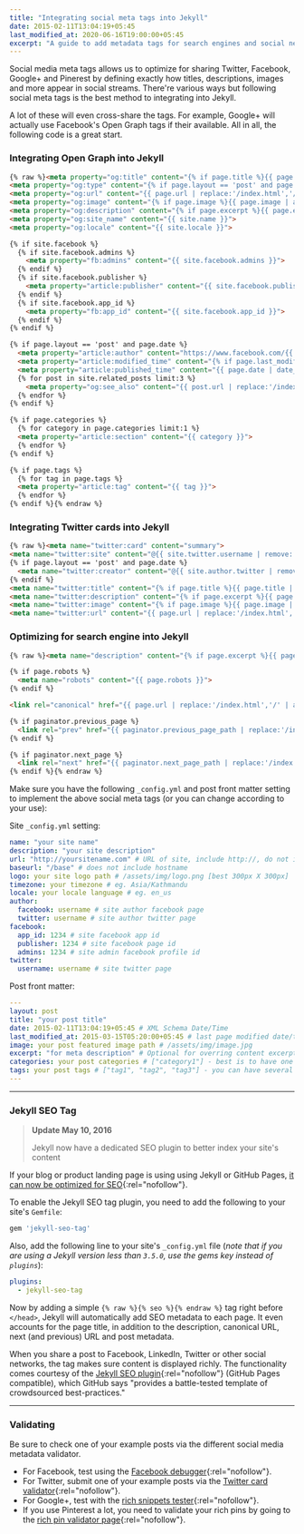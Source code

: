 ```yaml
---
title: "Integrating social meta tags into Jekyll"
date: 2015-02-11T13:04:19+05:45
last_modified_at: 2020-06-16T19:00:00+05:45
excerpt: "A guide to add metadata tags for search engines and social networks to better index and display your site's content."
---
```


Social media meta tags allows us to optimize for sharing Twitter, Facebook, Google+ and Pinerest by defining exactly how titles, descriptions, images and more appear in social streams. There're various ways but following social meta tags is the best method to integrating into Jekyll.

A lot of these will even cross-share the tags. For example, Google+ will actually use Facebook's Open Graph tags if their available. All in all, the following code is a great start.

### Integrating Open Graph into Jekyll

<!-- prettier-ignore-start -->

```html
{% raw %}<meta property="og:title" content="{% if page.title %}{{ page.title | smartify | strip_html | normalize_whitespace | escape_once }}{% else %}{{ site.name }}{% endif %}">
<meta property="og:type" content="{% if page.layout == 'post' and page.date %}article{% else %}website{% endif %}">
<meta property="og:url" content="{{ page.url | replace:'/index.html','/' | absolute_url }}">
<meta property="og:image" content="{% if page.image %}{{ page.image | absolute_url }}{% else %}{{ site.logo | absolute_url }}{% endif %}">
<meta property="og:description" content="{% if page.excerpt %}{{ page.excerpt | markdownify | strip_html | normalize_whitespace | truncate: 160 | escape_once }}{% else %}{{ site.description }}{% endif %}">
<meta property="og:site_name" content="{{ site.name }}">
<meta property="og:locale" content="{{ site.locale }}">

{% if site.facebook %}
  {% if site.facebook.admins %}
    <meta property="fb:admins" content="{{ site.facebook.admins }}">
  {% endif %}
  {% if site.facebook.publisher %}
    <meta property="article:publisher" content="{{ site.facebook.publisher }}">
  {% endif %}
  {% if site.facebook.app_id %}
    <meta property="fb:app_id" content="{{ site.facebook.app_id }}">
  {% endif %}
{% endif %}

{% if page.layout == 'post' and page.date %}
  <meta property="article:author" content="https://www.facebook.com/{{ site.author.facebook }}">
  <meta property="article:modified_time" content="{% if page.last_modified_at %}{{ page.last_modified_at | date_to_xmlschema }}{% else %}{{ page.date | date_to_xmlschema }}{% endif %}">
  <meta property="article:published_time" content="{{ page.date | date_to_xmlschema }}">
  {% for post in site.related_posts limit:3 %}
    <meta property="og:see_also" content="{{ post.url | replace:'/index.html','/' | absolute_url }}">
  {% endfor %}
{% endif %}

{% if page.categories %}
  {% for category in page.categories limit:1 %}
  <meta property="article:section" content="{{ category }}">
  {% endfor %}
{% endif %}

{% if page.tags %}
  {% for tag in page.tags %}
  <meta property="article:tag" content="{{ tag }}">
  {% endfor %}
{% endif %}{% endraw %}
```

<!-- prettier-ignore-end -->

### Integrating Twitter cards into Jekyll

<!-- prettier-ignore-start -->

```html
{% raw %}<meta name="twitter:card" content="summary">
<meta name="twitter:site" content="@{{ site.twitter.username | remove:'@' }}">
{% if page.layout == 'post' and page.date %}
  <meta name="twitter:creator" content="@{{ site.author.twitter | remove:'@' }}">
{% endif %}
<meta name="twitter:title" content="{% if page.title %}{{ page.title | smartify | strip_html | normalize_whitespace | escape_once }}{% else %}{{ site.name }}{% endif %}">
<meta name="twitter:description" content="{% if page.excerpt %}{{ page.excerpt | markdownify | strip_html | normalize_whitespace | truncate: 160 | escape_once }}{% else %}{{ site.description }}{% endif %}">
<meta name="twitter:image" content="{% if page.image %}{{ page.image | absolute_url }}{% else %}{{ site.logo | absolute_url }}{% endif %}">
<meta name="twitter:url" content="{{ page.url | replace:'/index.html','/' | absolute_url }}">{% endraw %}
```

<!-- prettier-ignore-end -->

### Optimizing for search engine into Jekyll

<!-- prettier-ignore-start -->

```html
{% raw %}<meta name="description" content="{% if page.excerpt %}{{ page.excerpt | markdownify | strip_html | normalize_whitespace | truncate: 160 | escape_once }}{% else %}{{ site.description }}{% endif %}">

{% if page.robots %}
  <meta name="robots" content="{{ page.robots }}">
{% endif %}

<link rel="canonical" href="{{ page.url | replace:'/index.html','/' | absolute_url }}">

{% if paginator.previous_page %}
  <link rel="prev" href="{{ paginator.previous_page_path | replace:'/index.html','/' | absolute_url }}">
{% endif %}

{% if paginator.next_page %}
  <link rel="next" href="{{ paginator.next_page_path | replace:'/index.html','/' | absolute_url }}">
{% endif %}{% endraw %}
```

<!-- prettier-ignore-end -->

Make sure you have the following `_config.yml` and post front matter setting to implement the above social meta tags (or you can change according to your use):

Site `_config.yml` setting:

```yml
name: "your site name"
description: "your site description"
url: "http://yoursitename.com" # URL of site, include http://, do not include a trailing slash
baseurl: "/base" # does not include hostname
logo: your site logo path # /assets/img/logo.png [best 300px X 300px]
timezone: your timezone # eg. Asia/Kathmandu
locale: your locale language # eg. en_us
author:
  facebook: username # site author facebook page
  twitter: username # site author twitter page
facebook:
  app_id: 1234 # site facebook app id
  publisher: 1234 # site facebook page id
  admins: 1234 # site admin facebook profile id
twitter:
  username: username # site twitter page
```

Post front matter:

```yml
---
layout: post
title: "your post title"
date: 2015-02-11T13:04:19+05:45 # XML Schema Date/Time
last_modified_at: 2015-03-15T05:20:00+05:45 # last page modified date/time
image: your post featured image path # /assets/img/image.jpg
excerpt: "for meta description" # Optional for overring content excerpt
categories: your post categories # ["category1"] - best is to have one category in a post
tags: your post tags # ["tag1", "tag2", "tag3"] - you can have several post tags
---

```

---

### Jekyll SEO Tag

> **Update May 10, 2016**
>
> Jekyll now have a dedicated SEO plugin to better index your site's content

If your blog or product landing page is using using Jekyll or GitHub Pages, [it can now be optimized for SEO](http://github.com/blog/2162-better-discoverability-for-github-pages-sites){:rel="nofollow"}.

To enable the Jekyll SEO tag plugin, you need to add the following to your site's `Gemfile`:

```ruby
gem 'jekyll-seo-tag'
```

Also, add the following line to your site's `_config.yml` file (_note that if you are using a Jekyll version less than `3.5.0`, use the gems key instead of `plugins`_):

```yml
plugins:
  - jekyll-seo-tag
```

Now by adding a simple `{% raw %}{% seo %}{% endraw %}` tag right before `</head>`, Jekyll will automatically add SEO metadata to each page. It even accounts for the page title, in addition to the description, canonical URL, next (and previous) URL and post metadata.

When you share a post to Facebook, LinkedIn, Twitter or other social networks, the tag makes sure content is displayed richly. The functionality comes courtesy of the [Jekyll SEO plugin](http://github.com/jekyll/jekyll-seo-tag){:rel="nofollow"} (GitHub Pages compatible), which GitHub says "provides a battle-tested template of crowdsourced best-practices."

---

### Validating

Be sure to check one of your example posts via the different social media metadata validator.

- For Facebook, test using the [Facebook debugger](http://developers.facebook.com/tools/debug){:rel="nofollow"}.
- For Twitter, submit one of your example posts via the [Twitter card validator](http://cards-dev.twitter.com/validator){:rel="nofollow"}.
- For Google+, test with the [rich snippets tester](http://www.google.com/webmasters/tools/richsnippets){:rel="nofollow"}.
- If you use Pinterest a lot, you need to validate your rich pins by going to the [rich pin validator page](http://developers.pinterest.com/docs/rich-pins/validator/){:rel="nofollow"}.
